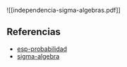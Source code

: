 ![[independencia-sigma-algebras.pdf]]

## Referencias
- [esp-probabilidad](./esp-probabilidad.md)
- [sigma-algebra](./sigma-algebra.md)
